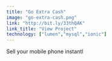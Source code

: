 ```yaml
---
title: "Go Extra Cash"
image: "go-extra-cash.png"
link: "http://bit.ly/33thQAK"
link_title: "View Project"
technology: ["lumen","mysql","ionic"]
---
```

Sell your mobile phone instantl